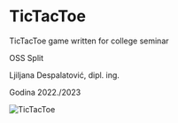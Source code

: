 # TicTacToe
TicTacToe game written for college seminar

OSS Split

Ljiljana Despalatović, dipl. ing.

Godina 2022./2023

![TicTacToe](https://user-images.githubusercontent.com/124800316/219941177-cf682b5e-2852-4a7f-9ee8-f6b9ee14eb12.JPG)
